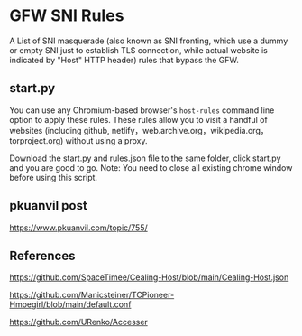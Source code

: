 # GFW SNI Rules
A List of SNI masquerade (also known as SNI fronting, which use a dummy or empty SNI just to establish TLS connection,
while actual website is indicated by "Host" HTTP header) rules that bypass the GFW.

## start.py
You can use any Chromium-based browser's `host-rules` command line option to apply these rules.
These rules allow you to visit a handful of websites (including github, netlify，web.archive.org，wikipedia.org，torproject.org)
without using a proxy.

Download the start.py and rules.json file to the same folder, click start.py and you are good to go.
Note: You need to close all existing chrome window before using this script.

## pkuanvil post
https://www.pkuanvil.com/topic/755/

## References
https://github.com/SpaceTimee/Cealing-Host/blob/main/Cealing-Host.json

https://github.com/Manicsteiner/TCPioneer-Hmoegirl/blob/main/default.conf

https://github.com/URenko/Accesser
